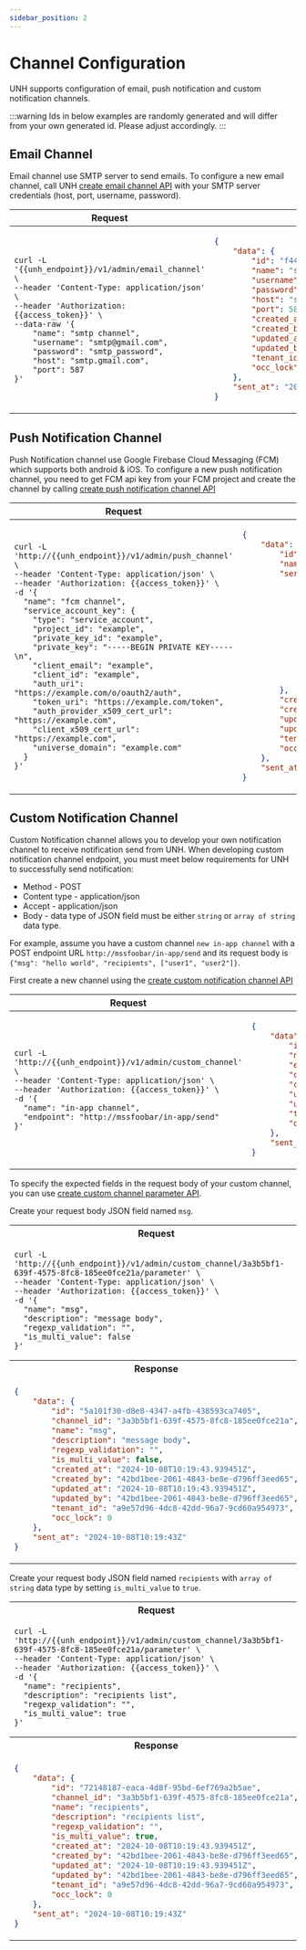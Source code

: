 ```yaml
---
sidebar_position: 2
---
```


# Channel Configuration

UNH supports configuration of email, push notification and custom notification channels.

:::warning
Ids in below examples are randomly generated and will differ from your own generated id. Please adjust accordingly.
:::

## Email Channel

Email channel use SMTP server to send emails. To configure a new email channel, call UNH [create email channel API](../UNH%20API/create-email-channel.api.mdx)
with your SMTP server credentials (host, port, username, password).

<table>
<thead><tr><th>Request</th><th>Response</th></tr></thead>
<tbody>
<tr><td>

```
curl -L '{{unh_endpoint}}/v1/admin/email_channel' \
--header 'Content-Type: application/json' \
--header 'Authorization: {{access_token}}' \
--data-raw '{
    "name": "smtp channel",
    "username": "smtp@gmail.com",
    "password": "smtp_password",
    "host": "smtp.gmail.com",
    "port": 587
}'
```

</td><td>

```json
{
    "data": {
        "id": "f446054c-98a5-4df9-aeea-f687e66951e0",
        "name": "smtp channel",
        "username": "smtp@gmail.com",
        "password": "smtp_password",
        "host": "smtp.gmail.com",
        "port": 587,
        "created_at": "2024-10-08T06:41:21.906919Z",
        "created_by": "d6f80e07-3b30-4968-8550-d3a441966e95",
        "updated_at": "2024-10-08T06:41:21.906919Z",
        "updated_by": "d6f80e07-3b30-4968-8550-d3a441966e95",
        "tenant_id": "3ca9a629-6a64-4d40-9a93-cc8da0595754",
        "occ_lock": 0
    },
    "sent_at": "2024-10-08T06:41:21Z"
}
```

</td></tr>
</tbody></table>

## Push Notification Channel

Push Notification channel use Google Firebase Cloud Messaging (FCM) which supports both android & iOS. To configure 
a new push notification channel, you need to get FCM api key from your FCM project and create the channel by calling 
[create push notification channel API](../UNH%20API/create-push-notification-channel.api.mdx)

<table>
<thead><tr><th>Request</th><th>Response</th></tr></thead>
<tbody>
<tr><td>

```
curl -L 'http://{{unh_endpoint}}/v1/admin/push_channel' \
--header 'Content-Type: application/json' \
--header 'Authorization: {{access_token}}' \
-d '{
  "name": "fcm channel",
  "service_account_key": {
    "type": "service_account",
    "project_id": "example",
    "private_key_id": "example",
    "private_key": "-----BEGIN PRIVATE KEY-----\n",
    "client_email": "example",
    "client_id": "example",
    "auth_uri": "https://example.com/o/oauth2/auth",
    "token_uri": "https://example.com/token",
    "auth_provider_x509_cert_url": "https://example.com",
    "client_x509_cert_url": "https://example.com",
    "universe_domain": "example.com"
  }
}'
```

</td><td>

```json
{
    "data": {
        "id": "c49b14dd-dad9-4e93-bd15-752763d1b684",
        "name": "fcm channel",
        "service_account_key": {
            "type": "service_account",
            "project_id": "example",
            "private_key_id": "example",
            "private_key": "-----BEGIN PRIVATE KEY-----\n",
            "client_email": "example",
            "client_id": "example",
            "auth_uri": "https://example.com/o/oauth2/auth",
            "token_uri": "https://example.com/token",
            "auth_provider_x509_cert_url": "https://example.com",
            "client_x509_cert_url": "https://example.com",
            "universe_domain": "example.com"
        },
        "created_at": "2024-10-09T04:08:30.702451Z",
        "created_by": "42bd1bee-2061-4843-be8e-d796ff3eed65",
        "updated_at": "2024-10-09T04:08:30.702451Z",
        "updated_by": "42bd1bee-2061-4843-be8e-d796ff3eed65",
        "tenant_id": "a9e57d96-4dc8-42dd-96a7-9cd60a954973",
        "occ_lock": 0
    },
    "sent_at": "2024-10-08T06:41:21Z"
}
```

</td></tr>
</tbody></table>

## Custom Notification Channel

Custom Notification channel allows you to develop your own notification channel to receive notification send from UNH.
When developing custom notification channel endpoint, you must meet below requirements for UNH to successfully send 
notification:
- Method - POST 
- Content type - application/json
- Accept - application/json
- Body - data type of JSON field must be either `string` or `array of string` data type.

For example, assume you have a custom channel `new in-app channel` with a POST endpoint URL
`http://mssfoobar/in-app/send` and its request body is `{"msg": "hello world", "recipients", ["user1", "user2"]}`.

First create a new channel using the [create custom notification channel API](../UNH%20API/create-custom-channel.api.mdx)

<table>
<thead><tr><th>Request</th><th>Response</th></tr></thead>
<tbody>
<tr><td>

```
curl -L 'http://{{unh_endpoint}}/v1/admin/custom_channel' \
--header 'Content-Type: application/json' \
--header 'Authorization: {{access_token}}' \
-d '{
  "name": "in-app channel",
  "endpoint": "http://mssfoobar/in-app/send"
}'
```

</td><td>

```json
{
    "data": {
        "id": "3a3b5bf1-639f-4575-8fc8-185ee0fce21a",
        "name": "in-app channel",
        "endpoint": "http://mssfoobar/in-app/send",
        "created_at": "2024-09-03T03:00:15.571118Z",
        "created_by": "00f92e3f-7f5c-4c9d-96b8-7f9121c3e013",
        "updated_at": "2024-09-03T03:00:15.571118Z",
        "updated_by": "00f92e3f-7f5c-4c9d-96b8-7f9121c3e013",
        "tenant_id": "b8766c9d-d71e-46a2-968b-552dea1a7cd2",
        "occ_lock": 0
    },
    "sent_at": "2024-09-03T03:00:15Z"
}
```

</td></tr>
</tbody></table>

To specify the expected fields in the request body of your custom channel, you can use [create custom channel 
parameter API](../UNH%20API/create-custom-channel-parameter.api.mdx).

Create your request body JSON field named `msg`.

<table>
<tr><th>Request</th></tr>
<tr><td>

```
curl -L 'http://{{unh_endpoint}}/v1/admin/custom_channel/3a3b5bf1-639f-4575-8fc8-185ee0fce21a/parameter' \
--header 'Content-Type: application/json' \
--header 'Authorization: {{access_token}}' \
-d '{
  "name": "msg",
  "description": "message body",
  "regexp_validation": "",
  "is_multi_value": false
}'
```

</td></tr>
<tr><th>Response</th></tr>
<tr><td>

```json
{
    "data": {
        "id": "5a101f30-d8e8-4347-a4fb-438593ca7405",
        "channel_id": "3a3b5bf1-639f-4575-8fc8-185ee0fce21a",
        "name": "msg",
        "description": "message body",
        "regexp_validation": "",
        "is_multi_value": false,
        "created_at": "2024-10-08T10:19:43.939451Z",
        "created_by": "42bd1bee-2061-4843-be8e-d796ff3eed65",
        "updated_at": "2024-10-08T10:19:43.939451Z",
        "updated_by": "42bd1bee-2061-4843-be8e-d796ff3eed65",
        "tenant_id": "a9e57d96-4dc8-42dd-96a7-9cd60a954973",
        "occ_lock": 0
    },
    "sent_at": "2024-10-08T10:19:43Z"
}
```

</td></tr>
</table>

Create your request body JSON field named `recipients` with `array of string` data type by setting `is_multi_value` to `true`.

<table>
<tr><th>Request</th></tr>
<tr><td>

```
curl -L 'http://{{unh_endpoint}}/v1/admin/custom_channel/3a3b5bf1-639f-4575-8fc8-185ee0fce21a/parameter' \
--header 'Content-Type: application/json' \
--header 'Authorization: {{access_token}}' \
-d '{
  "name": "recipients",
  "description": "recipients list",
  "regexp_validation": "",
  "is_multi_value": true
}'
```

</td></tr>
<tr><th>Response</th></tr>
<tr><td>

```json
{
    "data": {
        "id": "72148187-eaca-4d8f-95bd-6ef769a2b5ae",
        "channel_id": "3a3b5bf1-639f-4575-8fc8-185ee0fce21a",
        "name": "recipients",
        "description": "recipients list",
        "regexp_validation": "",
        "is_multi_value": true,
        "created_at": "2024-10-08T10:19:43.939451Z",
        "created_by": "42bd1bee-2061-4843-be8e-d796ff3eed65",
        "updated_at": "2024-10-08T10:19:43.939451Z",
        "updated_by": "42bd1bee-2061-4843-be8e-d796ff3eed65",
        "tenant_id": "a9e57d96-4dc8-42dd-96a7-9cd60a954973",
        "occ_lock": 0
    },
    "sent_at": "2024-10-08T10:19:43Z"
}
```

</td></tr>
</table>